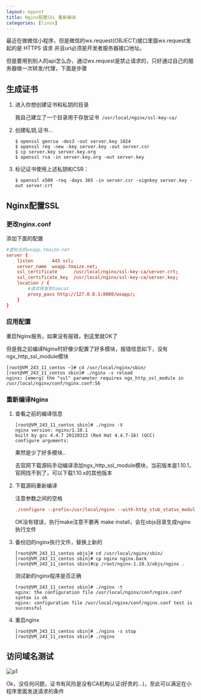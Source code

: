 ```yaml
---
layout: mypost
title: Nginx配置SSL 重新编译
categories: [linux]
---
```


最近在做微信小程序，但是微信的wx.request(OBJECT)接口里面wx.request发起的是 HTTPS 请求
并且url必须是开发者服务器接口地址。

但是要用到别人的api怎么办，通过wx.request是禁止请求的，只好通过自己的服务器做一次转发/代理，下面是步骤

## 生成证书

1. 进入你想创建证书和私钥的目录

	我自己建立了一个目录用于存放证书` /usr/local/nginx/ssl-key-ca/`

2. 创建私钥,证书...

	```
	$ openssl genrsa -des3 -out server.key 1024
	$ openssl req -new -key server.key -out server.csr
	$ cp server.key server.key.org
	$ openssl rsa -in server.key.org -out server.key
	```
3. 标记证书使用上述私钥和CSR：

	```
	$ openssl x509 -req -days 365 -in server.csr -signkey server.key -out server.crt
	```


## Nginx配置SSL

### 更改nginx.conf

添加下面的配置

```conf
#虚拟主机wxapp.tmaize.net
server {
	listen       443 ssl;
	server_name  wxapp.tmaize.net;
	ssl_certificate      /usr/local/nginx/ssl-key-ca/server.crt; 
	ssl_certificate_key  /usr/local/nginx/ssl-key-ca/server.key;
	location / {
		#请求转发到tomcat
		proxy_pass http://127.0.0.1:8080/wxapp/;
	}
}
```

### 应用配置

重启Nginx服务，如果没有报错，到这里就OK了

但是我之前编译Nginx时好像少配置了好多模块，报错信息如下，没有ngx_http_ssl_module模块

```
[root@VM_243_11_centos ~]# cd /usr/local/nginx/sbin/
[root@VM_243_11_centos sbin]# ./nginx -s reload
nginx: [emerg] the "ssl" parameter requires ngx_http_ssl_module in /usr/local/nginx/conf/nginx.conf:56
```

### 重新编译Nginx

1. 查看之前的编译信息

	```
	[root@VM_243_11_centos sbin]# ./nginx -V
	nginx version: nginx/1.10.1
	built by gcc 4.4.7 20120313 (Red Hat 4.4.7-16) (GCC) 
	configure arguments:
	```

	果然是少了好多模块..

	去官网下载源码手动编译添加ngx_http_ssl_module模块，当前版本是1.10.1，官网找不到了，可以下载1.10.x的其他版本

2. 下载源码重新编译

	注意参数之间的空格

	```conf
	./configure --prefix=/usr/local/nginx --with-http_stub_status_module --with-http_ssl_module --with-file-aio --with-http_realip_module
	```

	OK没有错误，执行make注意不要再 make install，会在objs目录生成nginx执行文件
	
3. 备份旧的nginx执行文件，替换上新的

	```
	[root@VM_243_11_centos objs]# cd /usr/local/nginx/sbin/
	[root@VM_243_11_centos sbin]# cp nginx nginx.back
	[root@VM_243_11_centos sbin]#cp /root/nginx-1.10.3/objs/nginx .
	```

	测试新的nginx程序是否正确

	```
	[root@VM_243_11_centos sbin]# ./nginx -t
	nginx: the configuration file /usr/local/nginx/conf/nginx.conf syntax is ok
	nginx: configuration file /usr/local/nginx/conf/nginx.conf test is successful
	```

4. 重启nginx

	```
	[root@VM_243_11_centos sbin]# ./nginx -s stop
	[root@VM_243_11_centos sbin]# ./nginx
	```

## 访问域名测试

![p1](01.jpg)

Ok，没任何问题，证书有风险是没有CA机构认证(好贵的...)，至此可以满足在小程序里面发送请求的条件